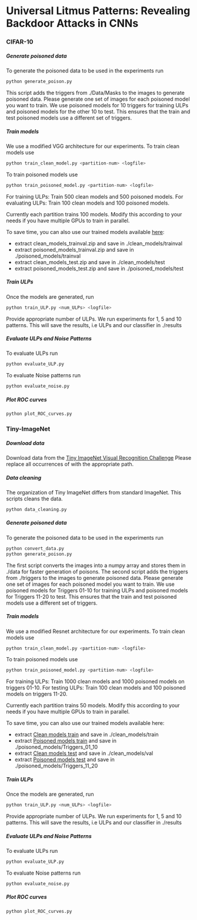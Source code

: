# Universal Litmus Patterns: Revealing Backdoor Attacks in CNNs


### CIFAR-10

##### Generate poisoned data

To generate the poisoned data to be used in the experiments run
```python
python generate_poison.py
```

This script adds the triggers from ./Data/Masks to the images to generate poisoned data. Please generate one set of images for each poisoned model you want to train.
We use poisoned models for 10 triggers for training ULPs and poisoned models for the other 10 to test. 
This ensures that the train and test poisoned models use a different set of triggers.

##### Train models

We use a modified VGG architecture for our experiments.
To train clean models use
```python
python train_clean_model.py <partition-num> <logfile>
```

To train poisoned models use
```python
python train_poisoned_model.py <partition-num> <logfile>
```

For training ULPs: Train 500 clean models and 500 poisoned models.
For evaluating ULPs: Train 100 clean models and 100 poisoned models.

Currently each partition trains 100 models. Modify this according to your needs if you have multiple GPUs to train in parallel.

To save time, you can also use our trained models available [here]():
+ extract clean_models_trainval.zip and save in ./clean_models/trainval
+ extract poisoned_models_trainval.zip and save in ./poisoned_models/trainval
+ extract clean_models_test.zip and save in ./clean_models/test
+ extract poisoned_models_test.zip and save in ./poisoned_models/test

##### Train ULPs

Once the models are generated, run
```python
python train_ULP.py <num_ULPs> <logfile> 
```

Provide appropriate number of ULPs. We run experiments for 1, 5 and 10 patterns.
This will save the results, i.e ULPs and our classifier in ./results

##### Evaluate ULPs and Noise Patterns

To evaluate ULPs run
```python
python evaluate_ULP.py 
```
To evaluate Noise patterns run
```python
python evaluate_noise.py
```

##### Plot ROC curves

```python
python plot_ROC_curves.py
```

### Tiny-ImageNet

##### Download data

Download data from the [Tiny ImageNet Visual Recognition Challenge](tiny-imagenet.herokuapp.com)
Please replace all occurrences of <tiny-imagenet-root> with the appropriate path.

##### Data cleaning

The organization of Tiny ImageNet differs from standard ImageNet. This scripts cleans the data.
```python
python data_cleaning.py
```

##### Generate poisoned data

To generate the poisoned data to be used in the experiments run
```python
python convert_data.py
python generate_poison.py
```

The first script converts the images into a numpy array and stores them in ./data for faster generation of poisons.
The second script adds the triggers from ./triggers to the images to generate poisoned data. Please generate one set of images for each poisoned model you want to train.
We use poisoned models for Triggers 01-10 for training ULPs and poisoned models for Triggers 11-20 to test. 
This ensures that the train and test poisoned models use a different set of triggers.

##### Train models

We use a modified Resnet architecture for our experiments.
To train clean models use
```python
python train_clean_model.py <partition-num> <logfile>
```

To train poisoned models use
```python
python train_poisoned_model.py <partition-num> <logfile>
```

For training ULPs: Train 1000 clean models and 1000 poisoned models on triggers 01-10.
For testing ULPs: Train 100 clean models and 100 poisoned models on triggers 11-20.

Currently each partition trains 50 models. Modify this according to your needs if you have multiple GPUs to train in parallel.

To save time, you can also use our trained models available here:
+ extract [Clean models train]() and save in ./clean_models/train
+ extract [Poisoned models train]() and save in ./poisoned_models/Triggers_01_10
+ extract [Clean models test]() and save in ./clean_models/val
+ extract [Poisoned models test]() and save in ./poisoned_models/Triggers_11_20

##### Train ULPs

Once the models are generated, run
```python
python train_ULP.py <num_ULPs> <logfile> 
```

Provide appropriate number of ULPs. We run experiments for 1, 5 and 10 patterns.
This will save the results, i.e ULPs and our classifier in ./results

##### Evaluate ULPs and Noise Patterns

To evaluate ULPs run
```python
python evaluate_ULP.py 
```
To evaluate Noise patterns run
```python
python evaluate_noise.py
```

##### Plot ROC curves

```python
python plot_ROC_curves.py
```



